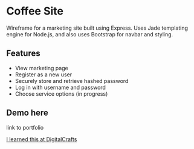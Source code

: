 # Coffee Site

Wireframe for a marketing site built using Express. Uses Jade templating engine for Node.js, and also uses Bootstrap for navbar and styling.

## Features
* View marketing page
* Register as a new user
* Securely store and retrieve hashed password
* Log in with username and password
* Choose service options (in progress)

## Demo here
link to portfolio

[I learned this at DigitalCrafts](https://digitalcrafts.com)